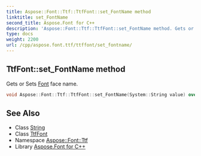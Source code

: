 ```yaml
---
title: Aspose::Font::Ttf::TtfFont::set_FontName method
linktitle: set_FontName
second_title: Aspose.Font for C++
description: 'Aspose::Font::Ttf::TtfFont::set_FontName method. Gets or Sets Font face name in C++.'
type: docs
weight: 2200
url: /cpp/aspose.font.ttf/ttffont/set_fontname/
---
```

## TtfFont::set_FontName method


Gets or Sets [Font](../../../aspose.font/font/) face name.

```cpp
void Aspose::Font::Ttf::TtfFont::set_FontName(System::String value) override
```

## See Also

* Class [String](../../../system/string/)
* Class [TtfFont](../)
* Namespace [Aspose::Font::Ttf](../../)
* Library [Aspose.Font for C++](../../../)
